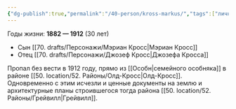 ```yaml
---
{"dg-publish":true,"permalink":"/40-person/kross-markus/","tags":["личность"]}
---
```


Годы жизни: **1882 — 1912** (30 лет)

- Сын [[70. drafts/Персонажи/Мэриан Кросс\|Мэриан Кросс]]
- Отец [[70. drafts/Персонажи/Джозеф Кросс\|Джозефа Кросса]]

Пропал без вести в 1912 году, прямо из [[Особн\|семейного особняка]] в районе [[50. location/52. Районы/Олд-Кросс\|Олд-Кросс]]. Одновременно с этим исчезли и ценные документы на землю и архитектурные планы строившегося тогда района [[50. location/52. Районы/Грейвилл\|Грейвилл]].